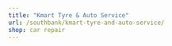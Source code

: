 ```yaml
---
title: "Kmart Tyre & Auto Service"
url: /southbank/kmart-tyre-and-auto-service/
shop: car repair
---
```

